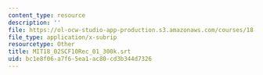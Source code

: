 ```yaml
---
content_type: resource
description: ''
file: https://ol-ocw-studio-app-production.s3.amazonaws.com/courses/18-02sc-multivariable-calculus-fall-2010/bc1e8f06a7f65ea1ac80cd3b344d7326_MIT18_02SCF10Rec_01_300k.vtt
file_type: application/x-subrip
resourcetype: Other
title: MIT18_02SCF10Rec_01_300k.srt
uid: bc1e8f06-a7f6-5ea1-ac80-cd3b344d7326
---
```

